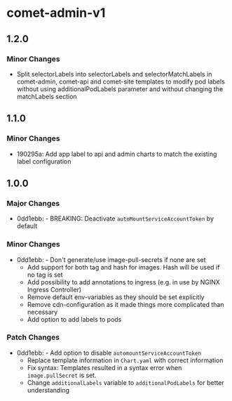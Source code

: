 # comet-admin-v1

## 1.2.0

### Minor Changes

-   Split selectorLabels into selectorLabels and selectorMatchLabels in comet-admin, comet-api and comet-site templates to modify pod labels without using additionalPodLabels parameter and without changing the matchLabels section

## 1.1.0

### Minor Changes

-   190295a: Add app label to api and admin charts to match the existing label configuration

## 1.0.0

### Major Changes

-   0dd1ebb: - BREAKING: Deactivate `autoMountServiceAccountToken` by default

### Minor Changes

-   0dd1ebb: - Don't generate/use image-pull-secrets if none are set
    -   Add support for both tag and hash for images. Hash will be used if no tag is set
    -   Add possibility to add annotations to ingress (e.g. in use by NGINX Ingress Controller)
    -   Remove default env-variables as they should be set explicitly
    -   Remove cdn-configuration as it made things more complicated than necessary
    -   Add option to add labels to pods

### Patch Changes

-   0dd1ebb: - Add option to disable `automountServiceAccountToken`
    -   Replace template information in `Chart.yaml` with correct information
    -   Fix syntax: Templates resulted in a syntax error when `image.pullSecret` is set.
    -   Change `additionalLabels` variable to `additionalPodLabels` for better understanding
